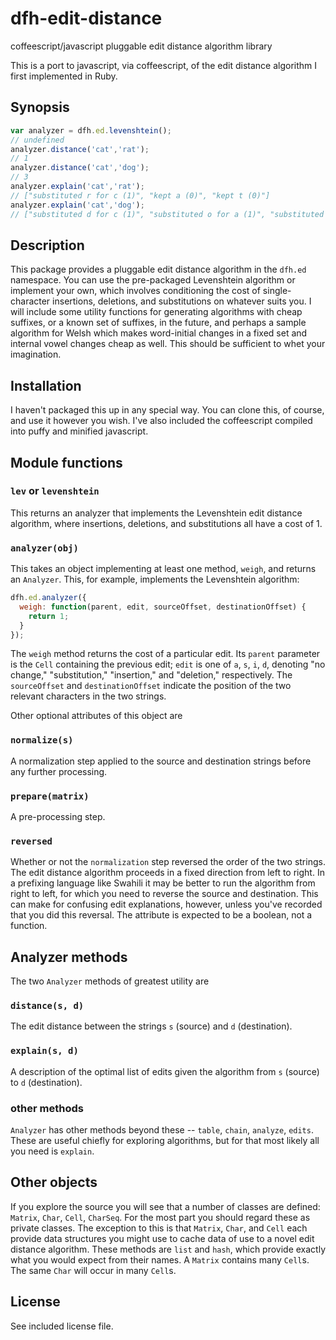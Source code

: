 # dfh-edit-distance
coffeescript/javascript pluggable edit distance algorithm library

This is a port to javascript, via coffeescript, of the edit distance algorithm
I first implemented in Ruby.

## Synopsis

```javascript
var analyzer = dfh.ed.levenshtein();
// undefined
analyzer.distance('cat','rat');
// 1
analyzer.distance('cat','dog');
// 3
analyzer.explain('cat','rat');
// ["substituted r for c (1)", "kept a (0)", "kept t (0)"]
analyzer.explain('cat','dog');
// ["substituted d for c (1)", "substituted o for a (1)", "substituted g for t (1)"]
```

## Description

This package provides a pluggable edit distance algorithm in the `dfh.ed`
namespace. You can use the pre-packaged Levenshtein algorithm or implement
your own, which involves conditioning the cost of single-character insertions,
deletions, and substitutions on whatever suits you. I will include some utility
functions for generating algorithms with cheap suffixes, or a known set of
suffixes, in the future, and perhaps a sample algorithm for Welsh which makes
word-initial changes in a fixed set and internal vowel changes cheap as well.
This should be sufficient to whet your imagination.

## Installation

I haven't packaged this up in any special way. You can clone this, of course,
and use it however you wish. I've also included the coffeescript compiled into
puffy and minified javascript.

## Module functions

### `lev` or `levenshtein`

This returns an analyzer that implements the Levenshtein edit distance algorithm,
where insertions, deletions, and substitutions all have a cost of 1.

### `analyzer(obj)`

This takes an object implementing at least one method, `weigh`, and returns
an `Analyzer`. This, for example, implements the Levenshtein algorithm:

```javascript
dfh.ed.analyzer({
  weigh: function(parent, edit, sourceOffset, destinationOffset) {
    return 1;
  }
});
```

The `weigh` method returns the cost of a particular edit. Its `parent` parameter
is the `Cell` containing the previous edit; `edit` is one of `a`, `s`, `i`, `d`,
denoting "no change," "substitution," "insertion," and "deletion," respectively.
The `sourceOffset` and `destinationOffset` indicate the position of the two
relevant characters in the two strings.

Other optional attributes of this object are

### `normalize(s)`

A normalization step applied to the source and destination strings before any
further processing.

### `prepare(matrix)`

A pre-processing step.

### `reversed`

Whether or not the `normalization` step reversed the order of the two strings.
The edit distance algorithm proceeds in a fixed direction from left to right.
In a prefixing language like Swahili it may be better to run the algorithm from
right to left, for which you need to reverse the source and destination. This
can make for confusing edit explanations, however, unless you've recorded that
you did this reversal. The attribute is expected to be a boolean, not a function.

## Analyzer methods

The two `Analyzer` methods of greatest utility are

### `distance(s, d)`

The edit distance between the strings `s` (source) and `d` (destination).

### `explain(s, d)`

A description of the optimal list of edits given the algorithm from `s` (source)
to `d` (destination).

### other methods

`Analyzer` has other methods beyond these -- `table`, `chain`, `analyze`,
`edits`. These are useful chiefly for exploring algorithms, but for that most
likely all you need is `explain`.

## Other objects

If you explore the source you will see that a number of classes are defined:
`Matrix`, `Char`, `Cell`, `CharSeq`. For the most part you should regard these
as private classes. The exception to this is that `Matrix`, `Char`, and `Cell`
each provide data structures you might use to cache data of use to a novel edit
distance algorithm. These methods are `list` and `hash`, which provide exactly
what you would expect from their names. A `Matrix` contains many `Cell`s. The
same `Char` will occur in many `Cell`s.

## License

See included license file.
